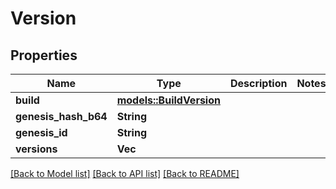 # Version

## Properties

Name | Type | Description | Notes
------------ | ------------- | ------------- | -------------
**build** | [**models::BuildVersion**](BuildVersion.md) |  | 
**genesis_hash_b64** | **String** |  | 
**genesis_id** | **String** |  | 
**versions** | **Vec<String>** |  | 

[[Back to Model list]](../README.md#documentation-for-models) [[Back to API list]](../README.md#documentation-for-api-endpoints) [[Back to README]](../README.md)


